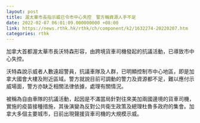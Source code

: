 ```yaml
---
layout: post
title: 渥太華市長指示威已令市中心失控　警方稱資源人手不足
date: 2022-02-07 06:01:09.000000000 +08:00
link: https://news.rthk.hk/rthk/ch/component/k2/1632274-20220207.htm
categories: rthk
---
```


加拿大首都渥太華市長沃特森形容，由跨境貨車司機發起的抗議活動，已導致市中心失控。

沃特森說示威者人數遠超警員，抗議車隊及人群，已明顯控制市中心地區，即是加拿大國會大樓及附近區域。警方就說目前可調動的警力及資源都不足，難以應付示威場面，警方亦缺乏相關法律依據，處理有關情況。

被稱為自由車隊的抗議活動，起因是不滿當局針對往來美加兩國邊境的貨車司機，實施的疫苗接種措施，其後演變為反對公共衛生政策及總理杜魯多政府的集會。加拿大多個主要城市，日前出現聲援貨車司機的大規模示威。
